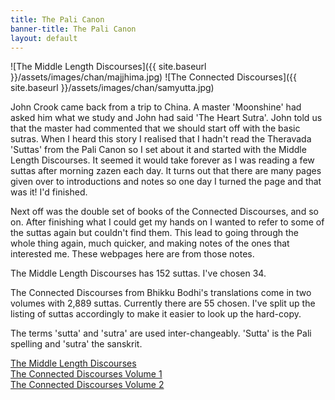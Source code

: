 ```yaml
---
title: The Pali Canon 
banner-title: The Pali Canon 
layout: default 
---
```


![The Middle Length Discourses]({{ site.baseurl }}/assets/images/chan/majjhima.jpg)
![The Connected Discourses]({{ site.baseurl }}/assets/images/chan/samyutta.jpg)

John Crook came back from a trip to China. A master 'Moonshine' had asked him what we study and John had said 'The Heart Sutra'. John told us that the master had commented that we should start off with the basic sutras. When I heard this story I realised that I hadn't read the Theravada 'Suttas' from the Pali Canon so I set about it and started with the Middle Length Discourses. It seemed it would take forever as I was reading a few suttas after morning zazen each day. It turns out that there are many pages given over to introductions and notes so one day I turned the page and that was it! I'd finished.  


Next off was the double set of books of the Connected Discourses, and so on. After finishing what I could get my hands on I wanted to refer to some of the suttas again but couldn't find them. This lead to going through the whole thing again, much quicker, and making notes of the ones that interested me. These webpages here are from those notes.

The Middle Length Discourses has 152 suttas. I've chosen 34.  

The Connected Discourses from Bhikku Bodhi's translations come in two volumes with 2,889 suttas. Currently there are 55 chosen. I've split up the listing of suttas accordingly to make it easier to look up the hard-copy.

The terms 'sutta' and 'sutra' are used inter-changeably. 'Sutta' is the Pali spelling and 'sutra' the sanskrit.

[The Middle Length Discourses](/pages/suttas/mn/index.html)  
[The Connected Discourses Volume 1](/pages/suttas/sn1/index.html)  
[The Connected Discourses Volume 2](/pages/suttas/sn2/index.html)  
